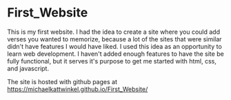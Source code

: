# First_Website
This is my first website. 
I had the idea to create a site where you could add verses you wanted to memorize, because a lot of the sites that were similar didn't have features I would have liked.
I used this idea as an opportunity to learn web development.
I haven't added enough features to have the site be fully functional, but it serves it's purpose to get me started with html, css, and javascript.

The site is hosted with github pages at https://michaelkattwinkel.github.io/First_Website/
